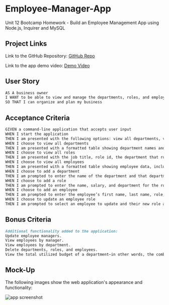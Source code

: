 # Employee-Manager-App
Unit 12 Bootcamp Homework - Build an Employee Management App using Node.js, Inquirer and MySQL

## Project Links
Link to the GitHub Repository: [GitHub Repo](https://github.com/lvaillancourt8/Employee-Manager-App)

Link to the app demo video: [Demo Video](https://drive.google.com/file/d/1kSdoh19GkU2bb5RlHwn_Edb8e_hCVIKs/view)

## User Story

```md
AS A business owner
I WANT to be able to view and manage the departments, roles, and employees in my company
SO THAT I can organize and plan my business
```

## Acceptance Criteria

```md
GIVEN a command-line application that accepts user input
WHEN I start the application
THEN I am presented with the following options: view all departments, view all roles, view all employees, add a department, add a role, add an employee, and update an employee role
WHEN I choose to view all departments
THEN I am presented with a formatted table showing department names and department ids
WHEN I choose to view all roles
THEN I am presented with the job title, role id, the department that role belongs to, and the salary for that role
WHEN I choose to view all employees
THEN I am presented with a formatted table showing employee data, including employee ids, first names, last names, job titles, departments, salaries, and managers that the employees report to
WHEN I choose to add a department
THEN I am prompted to enter the name of the department and that department is added to the database
WHEN I choose to add a role
THEN I am prompted to enter the name, salary, and department for the role and that role is added to the database
WHEN I choose to add an employee
THEN I am prompted to enter the employee’s first name, last name, role, and manager, and that employee is added to the database
WHEN I choose to update an employee role
THEN I am prompted to select an employee to update and their new role and this information is updated in the database  
```

## Bonus Criteria
```md
Additional functionality added to the application:
Update employee managers.
View employees by manager.
View employees by department.
Delete departments, roles, and employees.
View the total utilized budget of a department—in other words, the combined salaries of all employees in that department.
```

## Mock-Up

The following images show the web application's appearance and functionality:

![app screenshot](https://user-images.githubusercontent.com/55712456/134058126-eb803602-bf32-45f4-8e27-60fe73a42241.jpg)
